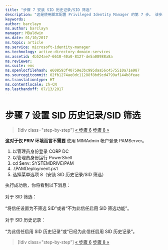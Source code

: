 ```yaml
---
title: "步骤 7 安装 SID 历史记录/SID 筛选"
description: "这是使用脚本配置 Privileged Identity Manager 的第 7 步。 该步骤包含设置 SID 历史记录/SID 筛选。"
keywords: 
author: barclayn
ms.author: barclayn
manager: MBaldwin
ms.date: 01/10/2017
ms.topic: article
ms.service: microsoft-identity-manager
ms.technology: active-directory-domain-services
ms.assetid: 4b524ae7-6610-40a0-8127-de5a08988a8a
ms.reviewer: 
ms.suite: ems
ms.openlocfilehash: e608593f40759e3bc995daa56c4575510a71e987
ms.sourcegitcommit: 02fb1274ae0dc11288f8bd9cd4799af144b8feae
ms.translationtype: HT
ms.contentlocale: zh-CN
ms.lasthandoff: 07/13/2017
---
```

# <a name="step-7-set-up-sid-historysid-filtering"></a>步骤 7 设置 SID 历史记录/SID 筛选

>[!div class="step-by-step"]
[« 步骤 6](sp1-step6-setup-pam-trust.md)
[步骤 8 »](sp1-step8-pam-deployment-verification.md)

**这对于仅 PRIV 环境而言不需要** 使用 MIMAdmin 帐户登录 PAMServer。

1. 以管理员身份登录 CORP DC
2. 以管理员身份运行 PowerShell
3. cd $env: SYSTEMDRIVE\PAM
4. .\PAMDeployment.ps1
5. 选择菜单选项 8（安装 SID 历史记录/SID 筛选）

执行成功后，你将看到以下消息：<br/></br>
对于 SID 筛选： <br/></br>
“将信任设置为不筛选 SID”或者“不为此信任启用 SID 筛选功能”。 </br></br>
对于 SID 历史记录： </br></br>
“为此信任启用 SID 历史记录”或“已经为此信任启用 SID 历史记录”。

>[!div class="step-by-step"]
[« 步骤 6](sp1-step6-setup-pam-trust.md)
[步骤 8 »](sp1-step8-pam-deployment-verification.md)
